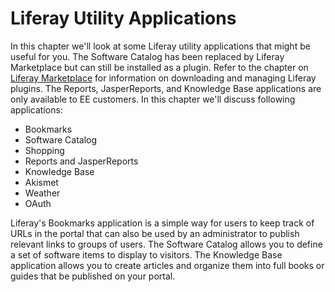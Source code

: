 # Liferay Utility Applications [](id=liferay-utility-applications)

In this chapter we'll look at some Liferay utility applications that might be
useful for you. The Software Catalog has been replaced by Liferay Marketplace
but can still be installed as a plugin. Refer to the chapter on 
[Liferay Marketplace](/discover/portal/-/knowledge_base/6-2/leveraging-the-liferay-marketplace) 
for information on downloading and managing Liferay plugins. The Reports,
JasperReports, and Knowledge Base applications are only available to EE
customers. In this chapter we'll discuss following applications:

- Bookmarks
- Software Catalog
- Shopping
- Reports and JasperReports
- Knowledge Base
- Akismet
- Weather
- OAuth

Liferay's Bookmarks application is a simple way for users to keep track of URLs
in the portal that can also be used by an administrator to publish relevant
links to groups of users. The Software Catalog allows you to define a set of
software items to display to visitors. The Knowledge Base application allows you
to create articles and organize them into full books or guides that be published
on your portal.
